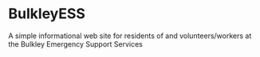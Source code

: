 # BulkleyESS
A simple informational web site for residents of and volunteers/workers at the Bulkley Emergency Support Services 
